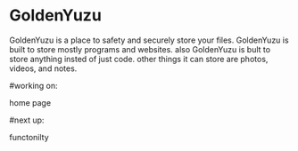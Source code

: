 # GoldenYuzu

GoldenYuzu is a place to safety and securely store your files. GoldenYuzu is built to store mostly programs and websites.
also GoldenYuzu is bult to store anything insted of just code. other things it can store are photos, videos, and notes.

#working on:

home page

#next up:

functonilty
